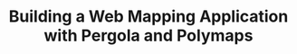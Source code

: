 ---
title: Building a Web Mapping Application with Pergola and Polymaps
authors:
- domenico-strazzullo
tags:
- TAG
- layout: article
---
